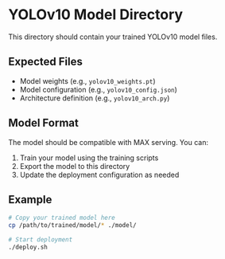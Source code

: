 # YOLOv10 Model Directory

This directory should contain your trained YOLOv10 model files.

## Expected Files

- Model weights (e.g., `yolov10_weights.pt`)
- Model configuration (e.g., `yolov10_config.json`)
- Architecture definition (e.g., `yolov10_arch.py`)

## Model Format

The model should be compatible with MAX serving. You can:

1. Train your model using the training scripts
2. Export the model to this directory
3. Update the deployment configuration as needed

## Example

```bash
# Copy your trained model here
cp /path/to/trained/model/* ./model/

# Start deployment
./deploy.sh
```
